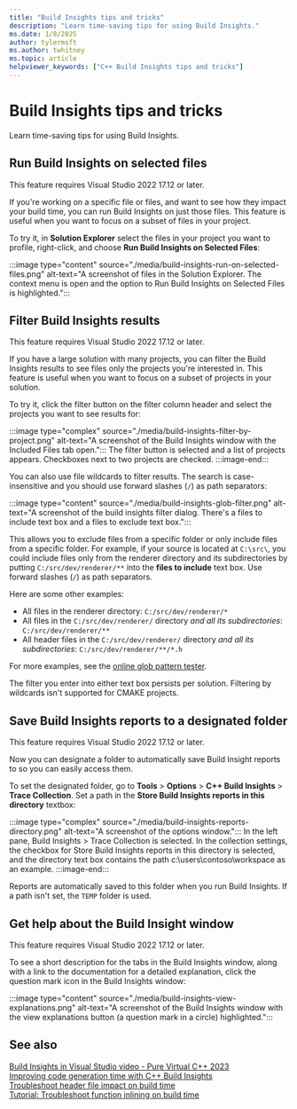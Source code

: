 ```yaml
---
title: "Build Insights tips and tricks"
description: "Learn time-saving tips for using Build Insights."
ms.date: 1/8/2025
author: tylermsft
ms.author: twhitney
ms.topic: article
helpviewer_keywords: ["C++ Build Insights tips and tricks"]
---
```

# Build Insights tips and tricks

Learn time-saving tips for using Build Insights.

## Run Build Insights on selected files

This feature requires Visual Studio 2022 17.12 or later.

If you're working on a specific file or files, and want to see how they impact your build time, you can run Build Insights on just those files. This feature is useful when you want to focus on a subset of files in your project.

To try it, in **Solution Explorer** select the files in your project you want to profile, right-click, and choose **Run Build Insights on Selected Files**:

  :::image type="content" source="./media/build-insights-run-on-selected-files.png" alt-text="A screenshot of files in the Solution Explorer. The context menu is open and the option to Run Build Insights on Selected Files is highlighted.":::

## Filter Build Insights results

This feature requires Visual Studio 2022 17.12 or later.

If you have a large solution with many projects, you can filter the Build Insights results to see files only the projects you're interested in. This feature is useful when you want to focus on a subset of projects in your solution.

To try it, click the filter button on the filter column header and select the projects you want to see results for:

  :::image type="complex" source="./media/build-insights-filter-by-project.png" alt-text="A screenshot of the Build Insights window with the Included Files tab open.":::
  The filter button is selected and a list of projects appears. Checkboxes next to two projects are checked.
  :::image-end:::

You can also use file wildcards to filter results. The search is case-insensitive and you should use forward slashes (`/`) as path separators:

  :::image type="content" source="./media/build-insights-glob-filter.png" alt-text="A screenshot of the build insights filter dialog. There's a files to include text box and a files to exclude text box.":::

This allows you to exclude files from a specific folder or only include files from a specific folder. For example, if your source is located at `C:\src\`, you could include files only from the renderer directory and its subdirectories by putting `C:/src/dev/renderer/**` into the **files to include** text box. Use forward slashes (`/`) as path separators.

Here are some other examples:

- All files in the renderer directory: `C:/src/dev/renderer/*`
- All files in the `C:/src/dev/renderer/` directory *and all its subdirectories*: `C:/src/dev/renderer/**`
- All header files in the `C:/src/dev/renderer/` directory *and all its subdirectories*: `C:/src/dev/renderer/**/*.h`

For more examples, see the [online glob pattern tester](https://globster.xyz/).

The filter you enter into either text box persists per solution. Filtering by wildcards isn't supported for CMAKE projects.

## Save Build Insights reports to a designated folder

This feature requires Visual Studio 2022 17.12 or later.

Now you can designate a folder to automatically save Build Insight reports to so you can easily access them.

To set the designated folder, go to **Tools** > **Options** > **C++ Build Insights** > **Trace Collection**. Set a path in the **Store Build Insights reports in this directory** textbox:

  :::image type="complex" source="./media/build-insights-reports-directory.png" alt-text="A screenshot of the options window.":::
  In the left pane, Build Insights > Trace Collection is selected. In the collection settings, the checkbox for Store Build Insights reports in this directory is selected, and the directory text box contains the path c:\users\contoso\workspace as an example.
  :::image-end:::

Reports are automatically saved to this folder when you run Build Insights. If a path isn't set, the `TEMP` folder is used.

## Get help about the Build Insight window

This feature requires Visual Studio 2022 17.12 or later.

To see a short description for the tabs in the Build Insights window, along with a link to the documentation for a detailed explanation, click the question mark icon in the Build Insights window:

  :::image type="content" source="./media/build-insights-view-explanations.png" alt-text="A screenshot of the Build Insights window with the view explanations button (a question mark in a circle) highlighted.":::

## See also

[Build Insights in Visual Studio video - Pure Virtual C++ 2023](/events/pure-virtual-cpp-2023/build-insights-in-visual-studio)\
[Improving code generation time with C++ Build Insights](https://devblogs.microsoft.com/cppblog/improving-code-generation-time-with-cpp-build-insights)\
[Troubleshoot header file impact on build time](build-insights-included-files-view.md)\
[Tutorial: Troubleshoot function inlining on build time](build-insights-function-view.md)
